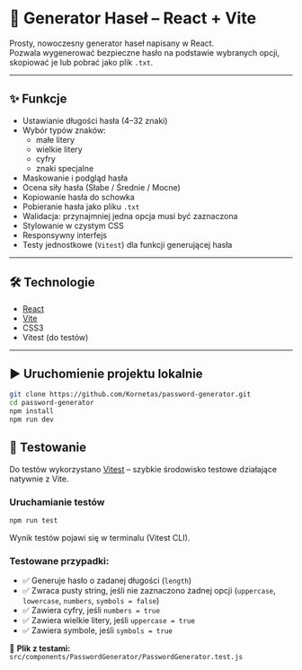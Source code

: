 # 🔐 Generator Haseł – React + Vite

Prosty, nowoczesny generator haseł napisany w React.  
Pozwala wygenerować bezpieczne hasło na podstawie wybranych opcji, skopiować je lub pobrać jako plik `.txt`.

---

## ✨ Funkcje

- Ustawianie długości hasła (4–32 znaki)
- Wybór typów znaków:
  - małe litery
  - wielkie litery
  - cyfry
  - znaki specjalne
- Maskowanie i podgląd hasła
- Ocena siły hasła (Słabe / Średnie / Mocne)
- Kopiowanie hasła do schowka
- Pobieranie hasła jako pliku `.txt`
- Walidacja: przynajmniej jedna opcja musi być zaznaczona
- Stylowanie w czystym CSS
- Responsywny interfejs
- Testy jednostkowe (`Vitest`) dla funkcji generującej hasła

---

## 🛠️ Technologie

- [React](https://reactjs.org/)
- [Vite](https://vitejs.dev/)
- CSS3
- Vitest (do testów)

---

## ▶️ Uruchomienie projektu lokalnie

```bash
git clone https://github.com/Kornetas/password-generator.git
cd password-generator
npm install
npm run dev
```

## 🧪 Testowanie

Do testów wykorzystano [Vitest](https://vitest.dev/) – szybkie środowisko testowe działające natywnie z Vite.

### Uruchamianie testów

```bash
npm run test
```

Wynik testów pojawi się w terminalu (Vitest CLI).

### Testowane przypadki:

- ✅ Generuje hasło o zadanej długości (`length`)
- ✅ Zwraca pusty string, jeśli nie zaznaczono żadnej opcji (`uppercase`, `lowercase`, `numbers`, `symbols = false`)
- ✅ Zawiera cyfry, jeśli `numbers = true`
- ✅ Zawiera wielkie litery, jeśli `uppercase = true`
- ✅ Zawiera symbole, jeśli `symbols = true`

🧪 **Plik z testami:**  
`src/components/PasswordGenerator/PasswordGenerator.test.js`
